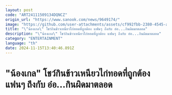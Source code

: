 ```yaml
---
layout: post
code: "ART24111509134DQNCZ"
origin_url: "https://www.sanook.com/news/9649174/"
image: "https://github.com/user-attachments/assets/cf992fbb-2380-4545-aefb-c1e9d10ea78b"
title: "\"น้องเกล\" โชว์กินข้าวเหนียวไก่ทอดที่ถูกต้อง แฟนๆ ถึงกับ อ๋อ...กินผิดมาตลอด"
description: "\"น้องเกล\" โชว์กินข้าวเหนียวไก่ทอดที่ถูกต้อง แฟนๆ ถึงกับ อ๋อ...กินผิดมาตลอด"
category: "ENTERTAINMENT"
language: "th"
date: 2024-11-15T13:40:46.891Z
---
```


# "น้องเกล" โชว์กินข้าวเหนียวไก่ทอดที่ถูกต้อง แฟนๆ ถึงกับ อ๋อ...กินผิดมาตลอด